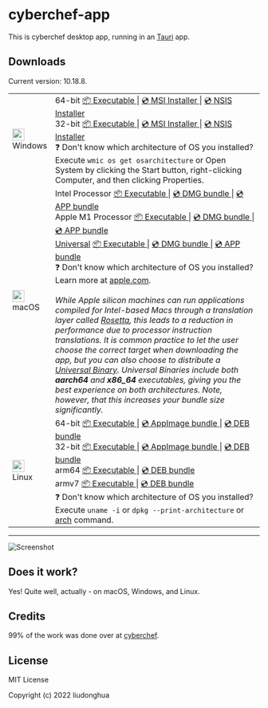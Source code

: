# cyberchef-app

This is cyberchef desktop app, running in an [Tauri](https://tauri.studio/) app.

## Downloads

Current version: 10.18.8.

<table class="is-fullwidth">
</thead>
<tbody>
</tbody>
  <tr>
    <td>
      <img src="./.github/images/windows.png" width="24"><br />
      Windows
    </td>
    <td>
      <span>64-bit</span>
      <a href="https://github.com/liudonghua123/cyberchef-app/releases/latest/download/cyberchef-app-windows-10.18.8_x64.exe">
        📦 Executable
      </a> |
      <a href="https://github.com/liudonghua123/cyberchef-app/releases/latest/download/cyberchef-app-windows-10.18.8_x64.msi">
        💿 MSI Installer
      </a> |
      <a href="https://github.com/liudonghua123/cyberchef-app/releases/latest/download/cyberchef-app-windows-10.18.8_x64-setup.exe">
        💿 NSIS Installer
      </a><br />
      <span>32-bit</span>
      <a href="https://github.com/liudonghua123/cyberchef-app/releases/latest/download/cyberchef-app-windows-10.18.8_x86.exe">
        📦 Executable
      </a> |
      <a href="https://github.com/liudonghua123/cyberchef-app/releases/latest/download/cyberchef-app-windows-10.18.8_x86.msi">
        💿 MSI Installer
      </a> |
      <a href="https://github.com/liudonghua123/cyberchef-app/releases/latest/download/cyberchef-app-windows-10.18.8_x86-setup.exe">
        💿 NSIS Installer
      </a><br />
      <span>
        ❓ Don't know which architecture of OS you installed? Execute <code>wmic os get osarchitecture</code> or Open System by clicking the Start button, right-clicking Computer, and then clicking Properties.
      </span>
    </td>
  </tr>
  <tr>
    <td>
      <img src="./.github/images/macos.png" width="24"><br />
      macOS
    </td>
    <td>
      <span>Intel Processor</span>
      <a href="https://github.com/liudonghua123/cyberchef-app/releases/latest/download/cyberchef-app-macos-10.18.8_x64">
        📦 Executable
      </a> |
      <a href="https://github.com/liudonghua123/cyberchef-app/releases/latest/download/cyberchef-app-macos-10.18.8_x64.dmg">
        💿 DMG bundle
      </a> |
      <a href="https://github.com/liudonghua123/cyberchef-app/releases/latest/download/cyberchef-app-macos-10.18.8_x64.app.zip">
        💿 APP bundle
      </a><br />
      <span>Apple M1 Processor</span>
      <a href="https://github.com/liudonghua123/cyberchef-app/releases/latest/download/cyberchef-app-macos-10.18.8_aarch64">
        📦 Executable
      </a> |
      <a href="https://github.com/liudonghua123/cyberchef-app/releases/latest/download/cyberchef-app-macos-10.18.8_aarch64.dmg">
        💿 DMG bundle
      </a> |
      <a href="https://github.com/liudonghua123/cyberchef-app/releases/latest/download/cyberchef-app-macos-10.18.8_aarch64.app.zip">
        💿 APP bundle
      </a><br />
      <span><a href="https://developer.apple.com/documentation/apple-silicon/building-a-universal-macos-binary">Universal</a></span>
      <a href="https://github.com/liudonghua123/cyberchef-app/releases/latest/download/cyberchef-app-macos-10.18.8_universal">
        📦 Executable
      </a> |
      <a href="https://github.com/liudonghua123/cyberchef-app/releases/latest/download/cyberchef-app-macos-10.18.8_universal.dmg">
        💿 DMG bundle
      </a> |
      <a href="https://github.com/liudonghua123/cyberchef-app/releases/latest/download/cyberchef-app-macos-10.18.8_universal.app.zip">
        💿 APP bundle
      </a><br />
      <span>
        ❓ Don't know which architecture of OS you installed? Learn more at <a href="https://support.apple.com/en-us/HT211814">apple.com</a>.
      </span><br />
      <br />
      <i>
      While Apple silicon machines can run applications compiled for Intel-based Macs through a translation layer called <a href="https://support.apple.com/en-gb/HT211861">Rosetta</a>, this leads to a reduction in performance due to processor instruction translations. It is common practice to let the user choose the correct target when downloading the app, but you can also choose to distribute a <a href="https://developer.apple.com/documentation/apple-silicon/building-a-universal-macos-binary">Universal Binary</a>. Universal Binaries include both <b>aarch64</b> and <b>x86_64</b> executables, giving you the best experience on both architectures. Note, however, that this increases your bundle size significantly.
      </i>
    </td>
  </tr>
  <tr>
    <td>
      <img src="./.github/images/linux.png" width="24"><br />
      Linux
    </td>
    <td>
      <span>64-bit</span>
      <a href="https://github.com/liudonghua123/cyberchef-app/releases/latest/download/cyberchef-app-linux-10.18.8_amd64">
        📦 Executable
      </a> |
      <a href="https://github.com/liudonghua123/cyberchef-app/releases/latest/download/cyberchef-app-linux-10.18.8_amd64.AppImage">
        💿 AppImage bundle
      </a> |
      <a href="https://github.com/liudonghua123/cyberchef-app/releases/latest/download/cyberchef-app-linux-10.18.8_amd64.deb">
        💿 DEB bundle
      </a><br />
      <span>32-bit</span>
      <a href="https://github.com/liudonghua123/cyberchef-app/releases/latest/download/cyberchef-app-linux-10.18.8_i386">
        📦 Executable
      </a> |
      <a href="https://github.com/liudonghua123/cyberchef-app/releases/latest/download/cyberchef-app-linux-10.18.8_i386.AppImage">
        💿 AppImage bundle
      </a> |
      <a href="https://github.com/liudonghua123/cyberchef-app/releases/latest/download/cyberchef-app-linux-10.18.8_i386.deb">
        💿 DEB bundle
      </a><br />
      <span>arm64</span>
      <a href="https://github.com/liudonghua123/cyberchef-app/releases/latest/download/cyberchef-app-linux-10.18.8_arm64">
        📦 Executable
      </a> |
      <a href="https://github.com/liudonghua123/cyberchef-app/releases/latest/download/cyberchef-app-linux-10.18.8_arm64.deb">
        💿 DEB bundle
      </a><br />
      <span>armv7</span>
      <a href="https://github.com/liudonghua123/cyberchef-app/releases/latest/download/cyberchef-app-linux-10.18.8_armhf">
        📦 Executable
      </a> |
      <a href="https://github.com/liudonghua123/cyberchef-app/releases/latest/download/cyberchef-app-linux-10.18.8_armhf.deb">
        💿 DEB bundle
      </a><br />
      <span>
        ❓ Don't know which architecture of OS you installed? Execute <code>uname -i</code> or <code>dpkg --print-architecture</code> or <a href="https://www.man7.org/linux/man-pages/man1/arch.1.html">arch</a> command.
      </span>
    </td>
  </tr>
</table>

<hr />

![Screenshot](./.github/images/preview.png)

## Does it work?

Yes! Quite well, actually - on macOS, Windows, and Linux.

## Credits

99% of the work was done over at [cyberchef](https://github.com/gchq/CyberChef).

## License

MIT License

Copyright (c) 2022 liudonghua
